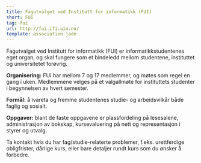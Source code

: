 ```yaml
---
title: Fagutvalget ved Institutt for informatikk (FUI)
short: FUI
tag: fui
url: http://fui.ifi.uio.no/
template: association.jade
---
```


Fagutvalget ved Institutt for informatikk (FUI) er informatikkstudentenes eget organ, og skal fungere som et bindeledd mellom studentene, instituttet og universitetet forøvrig.

**Organisering:** FUI har mellom 7 og 17 medlemmer, og møtes som regel en gang i uken. Medlemmene velges på et valgallmøte for instituttets studenter i begynnelsen av hvert semester.

**Formål:** å ivareta og fremme studentenes studie- og arbeidsvilkår både faglig og sosialt.

**Oppgaver:** blant de faste oppgavene er plassfordeling på lesesalene, administrasjon av bokskap, kursevaluering på nett og representasjon i styrer og utvalg.

Ta kontakt hvis du har fag/studie-relaterte problemer, f.eks. urettferdige obligfrister, dårlige kurs, eller bare detaljer rundt kurs som du ønsker å forbedre.